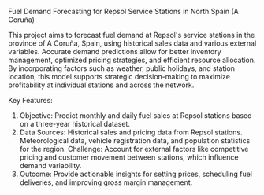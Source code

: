 Fuel Demand Forecasting for Repsol Service Stations in North Spain (A Coruña)

This project aims to forecast fuel demand at Repsol's service stations in the province of A Coruña, Spain, using historical sales data and various external variables. Accurate demand predictions allow for better inventory management, optimized pricing strategies, and efficient resource allocation. By incorporating factors such as weather, public holidays, and station location, this model supports strategic decision-making to maximize profitability at individual stations and across the network.

Key Features:

1. Objective: Predict monthly and daily fuel sales at Repsol stations based on a three-year historical dataset.
2. Data Sources:
   Historical sales and pricing data from Repsol stations.
   Meteorological data, vehicle registration data, and population statistics for the region.
   Challenge: Account for external factors like competitive pricing and customer movement between stations, which influence demand variability.
3. Outcome: Provide actionable insights for setting prices, scheduling fuel deliveries, and improving gross margin management.
